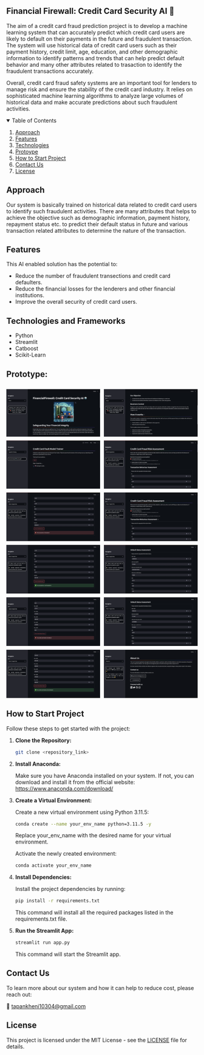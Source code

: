 ## Financial Firewall: Credit Card Security AI 🤖

The aim of a credit card fraud prediction project is to develop a machine learning system that can accurately predict which credit card users are likely to default on their payments in the future and fraudulent transaction. The system will use historical data of credit card users such as their payment history, credit limit, age, education, and other demographic information to identify patterns and trends that can help predict default behavior and many other attributes related to trasaction to identify the fraudulent transactions accurately.

Overall, credit card fraud safety systems are an important tool for lenders to manage risk and ensure the stability of the credit card industry. It relies on sophisticated machine learning algorithms to analyze large volumes of historical data and make accurate predictions about such fraudulent activities.

<details open="open">
  <summary>Table of Contents</summary>
  <ol>
    <li>
      <a href="#Approach">Approach</a>
    </li>
    <li>
      <a href="#Features">Features</a>
    </li>
    <li>
      <a href="#Technologies">Technologies</a>
    </li>
    <li>
      <a href="#Prototype">Protoype</a>
    </li>
    <li>
	    <a href = "#How-to-Start-Project">How to Start Project</a>
    </li>
    <li>
	    <a href = "#Contact-Us">Contact Us</a>
    </li>
    <li>
	    <a href = "#License">License</a>
    </li>
  </ol>
</details>

## Approach
Our system is basically trained on historical data related to credit card users to identify such fraudulent activities. There are many attributes that helps to achieve the objective such as demographic information, payment history, repayment status etc. to predict their default status in future and various transaction related attributes to determine the nature of the transaction.

## Features
This AI enabled solution has the potential to:
- Reduce the number of fraudulent transections and credit card defaulters.
- Reduce the financial losses for the lenderers and other financial institutions.
- Improve the overall security of credit card users.

## Technologies and Frameworks
- Python
- Streamlit
- Catboost
- Scikit-Learn

## Prototype:
<div style="display:flex; flex-wrap:wrap; gap:2%; justify-content:center;">
<img style="width:49%; margin-top:10px;" src="./assets/1.png">
<img style="width:49%; margin-top:10px;" src="./assets/2.png">
<img style="width:49%; margin-top:10px;" src="./assets/4.png">
<img style="width:49%; margin-top:10px;" src="./assets/5.png">
<img style="width:49%; margin-top:10px;" src="./assets/6.png">
<img style="width:49%; margin-top:10px;" src="./assets/7.png">
<img style="width:49%; margin-top:10px;" src="./assets/8.png">
<img style="width:49%; margin-top:10px;" src="./assets/9.png">
<img style="width:49%; margin-top:10px;" src="./assets/10.png">
<img style="width:49%; margin-top:10px;" src="./assets/11.png">
<img style="width:49%; margin-top:10px;" src="./assets/12.png">
<img style="width:49%; margin-top:10px;" src="./assets/13.png">
</div>

## How to Start Project
Follow these steps to get started with the project:

1. **Clone the Repository:**
   ```bash
   git clone <repository_link>
   ```
2. **Install Anaconda:**
   
   Make sure you have Anaconda installed on your system. If not, you can download and install it from the official website: https://www.anaconda.com/download/
   
4. **Create a Virtual Environment:**
   
   Create a new virtual environment using Python 3.11.5:

   ```bash
   conda create --name your_env_name python=3.11.5 -y
   ```
   Replace your_env_name with the desired name for your virtual environment.
   
   Activate the newly created environment:
   ```bash
   conda activate your_env_name
   ```
5. **Install Dependencies:**
   
   Install the project dependencies by running:
   ```bash
   pip install -r requirements.txt
   ```
   This command will install all the required packages listed in the requirements.txt file.

7. **Run the Streamlit App:**
   ```bash
   streamlit run app.py
   ```
   This command will start the Streamlit app.

## Contact Us
To learn more about our system and how it can help to reduce cost, please reach out:

📧 tapankheni10304@gmail.com

## License
This project is licensed under the MIT License - see the [LICENSE](LICENSE) file for details.
